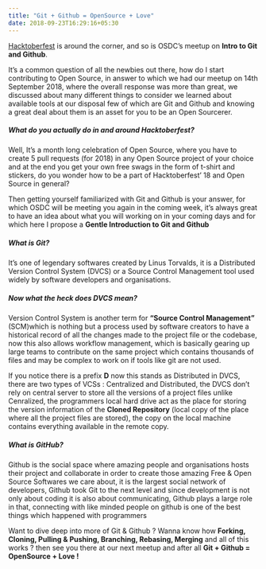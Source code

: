 ```yaml
---
title: "Git + Github = OpenSource + Love"
date: 2018-09-23T16:29:16+05:30
---
```


[Hacktoberfest](https://hacktoberfest.digitalocean.com/) is around the corner, and so is  OSDC’s meetup on **Intro to Git and Github**.

It’s a common question of all the newbies out there, how do I start contributing to Open Source, in answer to which  we had our meetup on 14th September 2018, where the overall response was more than great, we discussed about many different things to consider we learned about available tools at our disposal few of which are Git and Github and knowing a great deal about them is an asset for you to be an Open Sourcerer.

##### What do you actually do in and around Hacktoberfest? #####

Well, It’s a month long celebration of Open Source, where you have to create 5 pull requests (for 2018) in any Open Source project of your choice and at the end you get your own free swags in the form of t-shirt and stickers, do you wonder how to be a part of Hacktoberfest’ 18 and Open Source in general?

Then getting yourself familiarized with Git and Github is your answer, for which OSDC will be meeting you again in the coming week, it’s always great to have an idea about what you will working on in your coming days and for which here I propose a **Gentle Introduction to Git and Github**

##### What is Git? #####

It’s one of legendary softwares created by Linus Torvalds, it is a Distributed Version Control System (DVCS) or a Source Control Management tool used widely by software developers and organisations.

##### Now what the heck does DVCS mean? #####
Version Control System is another term for **“Source Control Management”** (SCM)which is nothing but a process used by software creators to have a historical record of all the changes made to the project file or the codebase, now this also allows workflow management, which is basically gearing up large teams to contribute on the same project which contains thousands of files and may be complex to work on if tools like git are not used. 

If you notice there is a prefix **D** now this stands as Distributed in DVCS, there are two types of VCSs : Centralized and Distributed, the DVCS don’t rely on central server to store all the versions of a project files unlike Cenralized, the programmers local hard drive act as the place for storing the version information of the **Cloned Repository** (local copy of the place where all the project files are stored), the copy on the local machine contains everything available in the remote copy.

##### What is GitHub? #####

Github is the social space where amazing people and organisations hosts their project and collaborate in order to create those amazing Free & Open Source Softwares we care about, it is the largest social network of developers, Github took Git to the next level and since development is not only about coding it is also about communicating, Github plays a large role in that, connecting with like minded people on github is one of the best things which happened with programmers 

Want to dive deep into more of Git & Github ? Wanna know how **Forking, Cloning, Pulling & Pushing, Branching, Rebasing, Merging** and all of this works ? then see you there at our next meetup and after all **Git + Github = OpenSource + Love !** 
